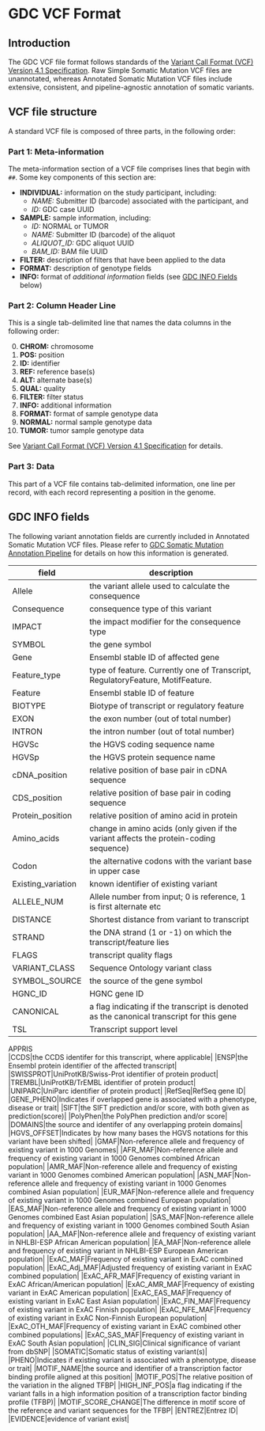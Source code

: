 # GDC VCF Format

## Introduction

The GDC VCF file format follows standards of the [Variant Call Format (VCF) Version 4.1 Specification](https://samtools.github.io/hts-specs/VCFv4.1.pdf). Raw Simple Somatic Mutation VCF files are unannotated, whereas Annotated Somatic Mutation VCF files include extensive, consistent, and pipeline-agnostic annotation of somatic variants.

## VCF file structure

A standard VCF file is composed of three parts, in the following order:  

### Part 1: Meta-information

The meta-information section of a VCF file comprises lines that begin with `##`. Some key components of this section are:

*  **INDIVIDUAL:** information on the study participant, including:
 	* *NAME:* Submitter ID (barcode) associated with the participant, and
	* *ID:* GDC case UUID
*  **SAMPLE:** sample information, including:
	*  *ID:* NORMAL or TUMOR
	*  *NAME:* Submitter ID (barcode) of the aliquot
	*  *ALIQUOT_ID:* GDC aliquot UUID
	*  *BAM_ID:* BAM file UUID
*   **FILTER:** description of filters that have been applied to the data
*   **FORMAT:** description of genotype fields
*   **INFO:** format of *additional information* fields (see [GDC INFO Fields](#gdc-info-fields) below)

### Part 2: Column Header Line

This is a single tab-delimited line that names the data columns in the following order:

0. **CHROM:** chromosome
0. **POS:** position
0. **ID:** identifier
0. **REF:** reference base(s)
0. **ALT:** alternate base(s)
0. **QUAL:** quality
0. **FILTER:** filter status
0. **INFO:** additional information
0. **FORMAT:** format of sample genotype data
0. **NORMAL:** normal sample genotype data
0. **TUMOR:** tumor sample genotype data

See [Variant Call Format (VCF) Version 4.1 Specification](https://samtools.github.io/hts-specs/VCFv4.1.pdf) for details.

### Part 3: Data

This part of a VCF file contains tab-delimited information, one line per record, with each record representing a position in the genome.

## GDC INFO fields

The following variant annotation fields are currently included in Annotated Somatic Mutation VCF files.  Please refer to [GDC Somatic Mutation Annotation Pipeline](../Bioinformatics_Pipelines/Annotation_Pipeline.md) for details on how this information is generated.

|field|description|
|--|--|
|Allele|the variant allele used to calculate the consequence|
|Consequence|consequence type of this variant|
|IMPACT|the impact modifier for the consequence type|
|SYMBOL|the gene symbol|
|Gene|Ensembl stable ID of affected gene|
|Feature_type|type of feature. Currently one of Transcript, RegulatoryFeature, MotifFeature.|
|Feature|Ensembl stable ID of feature|
|BIOTYPE|Biotype of transcript or regulatory feature|
|EXON|the exon number (out of total number)|
|INTRON|the intron number (out of total number)|
|HGVSc|the HGVS coding sequence name|
|HGVSp|the HGVS protein sequence name|
|cDNA_position|relative position of base pair in cDNA sequence|
|CDS_position|relative position of base pair in coding sequence|
|Protein_position|relative position of amino acid in protein|
|Amino_acids|change in amino acids (only given if the variant affects the protein-coding sequence)|
|Codon|the alternative codons with the variant base in upper case|
|Existing_variation|known identifier of existing variant|
|ALLELE_NUM|Allele number from input; 0 is reference, 1 is first alternate etc|
|DISTANCE|Shortest distance from variant to transcript|
|STRAND|the DNA strand (1 or -1) on which the transcript/feature lies|
|FLAGS|transcript quality flags|
|VARIANT_CLASS|Sequence Ontology variant class|
|SYMBOL_SOURCE|the source of the gene symbol|
|HGNC_ID|HGNC gene ID|
|CANONICAL|a flag indicating if the transcript is denoted as the canonical transcript for this gene|
|TSL|Transcript support level|
APPRIS  
|CCDS|the CCDS identifer for this transcript, where applicable|
|ENSP|the Ensembl protein identifier of the affected transcript|
|SWISSPROT|UniProtKB/Swiss-Prot identifier of protein product|
|TREMBL|UniProtKB/TrEMBL identifier of protein product|
|UNIPARC|UniParc identifier of protein product|
|RefSeq|RefSeq gene ID|
|GENE_PHENO|Indicates if overlapped gene is associated with a phenotype, disease or trait|
|SIFT|the SIFT prediction and/or score, with both given as prediction(score)|
|PolyPhen|the PolyPhen prediction and/or score|
|DOMAINS|the source and identifer of any overlapping protein domains|
|HGVS_OFFSET|Indicates by how many bases the HGVS notations for this variant have been shifted|
|GMAF|Non-reference allele and frequency of existing variant in 1000 Genomes|
|AFR_MAF|Non-reference allele and frequency of existing variant in 1000 Genomes combined African population|
|AMR_MAF|Non-reference allele and frequency of existing variant in 1000 Genomes combined American population|
|ASN_MAF|Non-reference allele and frequency of existing variant in 1000 Genomes combined Asian population|
|EUR_MAF|Non-reference allele and frequency of existing variant in 1000 Genomes combined European population|
|EAS_MAF|Non-reference allele and frequency of existing variant in 1000 Genomes combined East Asian population|
|SAS_MAF|Non-reference allele and frequency of existing variant in 1000 Genomes combined South Asian population|
|AA_MAF|Non-reference allele and frequency of existing variant in NHLBI-ESP African American population|
|EA_MAF|Non-reference allele and frequency of existing variant in NHLBI-ESP European American population|
|ExAC_MAF|Frequency of existing variant in ExAC combined population|
|ExAC_Adj_MAF|Adjusted frequency of existing variant in ExAC combined population|
|ExAC_AFR_MAF|Frequency of existing variant in ExAC African/American population|
|ExAC_AMR_MAF|Frequency of existing variant in ExAC American population|
|ExAC_EAS_MAF|Frequency of existing variant in ExAC East Asian population|
|ExAC_FIN_MAF|Frequency of existing variant in ExAC Finnish population|
|ExAC_NFE_MAF|Frequency of existing variant in ExAC Non-Finnish European population|
|ExAC_OTH_MAF|Frequency of existing variant in ExAC combined other combined populations|
|ExAC_SAS_MAF|Frequency of existing variant in ExAC South Asian population|
|CLIN_SIG|Clinical significance of variant from dbSNP|
|SOMATIC|Somatic status of existing variant(s)|
|PHENO|Indicates if existing variant is associated with a phenotype, disease or trait|
|MOTIF_NAME|the source and identifier of a transcription factor binding profile aligned at this position|
|MOTIF_POS|The relative position of the variation in the aligned TFBP|
|HIGH_INF_POS|a flag indicating if the variant falls in a high information position of a transcription factor binding profile (TFBP)|
|MOTIF_SCORE_CHANGE|The difference in motif score of the reference and variant sequences for the TFBP|
|ENTREZ|Entrez ID|
|EVIDENCE|evidence of variant exist|
